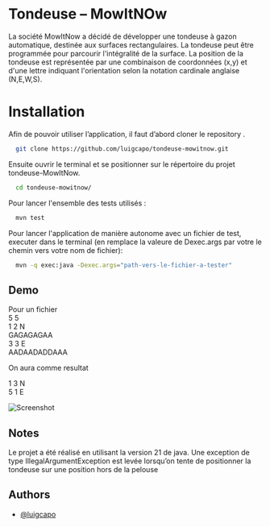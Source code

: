 
# Tondeuse – MowItNOw

La société MowItNow a décidé de développer une tondeuse à gazon automatique, 
destinée aux surfaces rectangulaires. La tondeuse peut être programmée pour parcourir l'intégralité de la surface. La position de la tondeuse est représentée par une combinaison de coordonnées (x,y) 
et d'une lettre indiquant l'orientation selon la notation cardinale anglaise (N,E,W,S). 



# Installation

Afin de pouvoir utiliser l’application, il faut d’abord cloner le repository .
```bash
  git clone https://github.com/luigcapo/tondeuse-mowitnow.git
```
Ensuite ouvrir le terminal et se positionner sur le répertoire du projet tondeuse-MowItNow.
```bash
  cd tondeuse-mowitnow/
```
Pour lancer l'ensemble des tests utilisés :

```bash
  mvn test
```

Pour lancer l'application de manière autonome avec un fichier de test, executer dans le terminal (en remplace la valeure de Dexec.args par votre le chemin vers votre nom de fichier):

```bash
  mvn -q exec:java -Dexec.args="path-vers-le-fichier-a-tester"
```


## Demo

Pour un fichier  
5 5\
1 2 N\
GAGAGAGAA\
3 3 E\
AADAADADDAAA

On aura comme resultat 

1 3 N\
5 1 E

![Screenshot](https://github.com/luigcapo/tondeuse-mowitnow/assets/32091655/24df2b0e-b2a2-4fea-8075-fa9d674c87be)


## Notes
Le projet a été réalisé en utilisant la version 21 de java. 
Une exception de type IllegalArgumentException est levée lorsqu’on tente de positionner la tondeuse sur une position hors de la pelouse




## Authors

- [@luigcapo](https://www.github.com/luigcapo)

